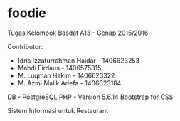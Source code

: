 # foodie
Tugas Kelompok Basdat A13 - Genap 2015/2016

Contributor:
- Idris Izzaturrahman Haidar  - 1406623253
- Mahdi Firdaus               - 1406575815
- M. Luqman Hakim             - 1406623322
- M. Azmi Malik Ariefa        - 1406623184

DB  - PostgreSQL
PHP - Version 5.6.14
Bootstrap for CSS

Sistem Informasi untuk Restaurant
